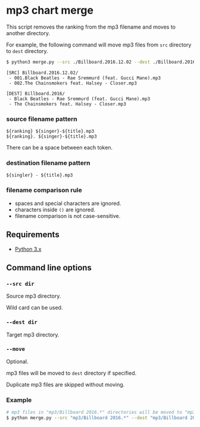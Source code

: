 # mp3 chart merge

This script removes the ranking from the mp3 filename and moves to another directory.


For example, the following command will move mp3 files from `src` directory to `dest` directory.

```bash
$ python3 merge.py --src ./Billboard.2016.12.02 --dest ./Billboard.2016 --move 
```

```
[SRC] Billboard.2016.12.02/
 - 001.Black Beatles - Rae Sremmurd (feat. Gucci Mane).mp3
 - 002.The Chainsmokers feat. Halsey - Closer.mp3

[DEST] Billboard.2016/
 - Black Beatles - Rae Sremmurd (feat. Gucci Mane).mp3
 - The Chainsmokers feat. Halsey - Closer.mp3
```

### source filename pattern

```
${ranking} ${singer}-${title}.mp3
${ranking}. ${singer}-${title}.mp3
```

There can be a space between each token.

### destination filename pattern

```
${singler} - ${title}.mp3
```

### filename comparison rule

* spaces and special characters are ignored.
* characters inside `()` are ignored.
* filename comparison is not case-sensitive.

## Requirements

* [Python 3.x](https://www.python.org/downloads/)

## Command line options

### `--src dir` 

Source mp3 directory.

Wild card can be used.

### `--dest dir`

Target mp3 directory.

### `--move`

Optional.

mp3 files will be moved to `dest` directory if specified.

Duplicate mp3 files are skipped without moving.

### Example

```bash
# mp3 files in "mp3/Billboard 2016.*" directories will be moved to "mp3/Billboard 2016"
$ python merge.py --src "mp3/Billboard 2016.*" --dest "mp3/Billboard 2016" --move
```
